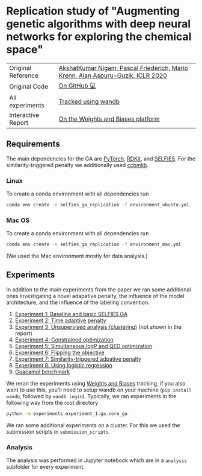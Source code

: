 # Replication study of "Augmenting genetic algorithms with deep neural networks for exploring the chemical space"

|                    |                                                                                                                                                                                                                                      |
| ------------------ | ------------------------------------------------------------------------------------------------------------------------------------------------------------------------------------------------------------------------------------ |
| Original Reference | [AkshatKumar Nigam, Pascal Friederich, Mario Krenn, Alan Aspuru-Guzik, ICLR 2020](https://openreview.net/forum?id=H1lmyRNFvr)                                                                                                        |
| Original Code      | [On GitHub 💻](https://github.com/aspuru-guzik-group/GA/tree/paper_results)                                                                                                                                                          |
| All experiments    | [Tracked using wandb](https://wandb.ai/kjappelbaum/ga_replication_study)                                                                                                                                                             |
| Interactive Report | [On the Weights and Biases platform](https://wandb.ai/kjappelbaum/ga_replication_study/reports/A-reproducibility-study-of-Augmenting-Genetic-Algorithms-with-Deep-Neural-Networks-for-Exploring-the-Chemical-Space--Vmlldzo0MjI5NjI) |

## Requirements

The main dependencies for the GA are [PyTorch](https://pytorch.org/), [RDKit](rdkit.org), and [SELFIES](https://github.com/aspuru-guzik-group/selfies). For the similarity-triggered penalty we additionally used [ccbmlib](https://github.com/vogt-m/ccbmlib).

### Linux

To create a conda environment with all dependencies run

```bash
conda env create -n selfies_ga_replication -f environment_ubuntu.yml
```

### Mac OS

To create a conda environment with all dependencies run

```bash
conda env create -n selfies_ga_replication -f environment_mac.yml
```

(We used the Mac environment mostly for data analysis.)

## Experiments

In addition to the main experiments from the paper we ran some additional ones investigating a novel adapative penalty, the influence of the model architecture, and the influence of the labeling convention.

1. [Experiment 1: Baseline and basic SELFIES GA](experiments/experiment_1)
2. [Experiment 2: Time adaptive penalty](experiments/experiment_2)
3. [Experiment 3: Unsupervised analysis (clustering)](experiments/experiment_3) (not shown in the report)
4. [Experiment 4: Constrained optimization](experiments/experiment_4)
5. [Experiment 5: Simultaneous logP and QED optimization](experiments/experiment_5)
6. [Experiment 6: Flipping the objective](experiments/experiment_6)
7. [Experiment 7: Similarity-triggered adpative penalty](experiments/experiment_7)
8. [Experiment 8: Using logistic regression](experiments/experiment_8)
9. [Guacamol benchmark](experiments/guacamol_baseline)

We reran the experiments using [Weights and Biases](https://wandb.ai/site) tracking, if you also want to use this, you'll need to setup wandb on your machine (`pip install wandb`, followed by `wandb login`). Typically, we ran experiments in the following way from the root directory

```bash
python -m experiments.experiment_1.ga.core_ga
```

We ran some additional experiments on a cluster. For this we used the submission scripts in `submission_scripts`.

### Analysis

The analysis was performed in Jupyter notebook which are in a `analysis` subfolder for every experiment.
